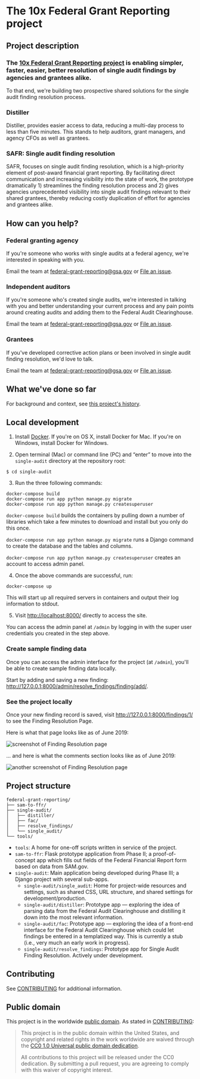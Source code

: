 # The 10x Federal Grant Reporting project

## Project description

### The [10x Federal Grant Reporting project](#project-description) is enabling simpler, faster, easier, better resolution of single audit findings by agencies and grantees alike.

To that end, we're building two prospective shared solutions for the single audit finding resolution process.

### Distiller
Distiller, provides easier access to data, reducing a multi-day process to less than five minutes. This stands to help auditors, grant managers, and agency CFOs as well as grantees.

### SAFR: Single audit finding resolution
SAFR, focuses on single audit finding resolution, which is a high-priority element of post-award financial grant reporting. By facilitating direct communication and increasing visibility into the state of work, the prototype dramatically 1) streamlines the finding resolution process and 2) gives agencies unprecedented visibility into single audit findings relevant to their shared grantees, thereby reducing costly duplication of effort for agencies and grantees alike.


## How can you help?

### Federal granting agency
If you're someone who works with single audits at a federal agency, we're interested in speaking with you. 

Email the team at federal-grant-reporting@gsa.gov or [File an issue](https://github.com/18F/federal-grant-reporting/issues/new).

### Independent auditors
If you're someone who's created single audits, we're interested in talking with you and better understanding your current process and any pain points around creating audits and adding them to the Federal Audit Clearinghouse.

Email the team at federal-grant-reporting@gsa.gov or [File an issue](https://github.com/18F/federal-grant-reporting/issues/new).

### Grantees
If you've developed corrective action plans or been involved in single audit finding resolution, we'd love to talk.

Email the team at federal-grant-reporting@gsa.gov or [File an issue](https://github.com/18F/federal-grant-reporting/issues/new).

## What we've done so far

For background and context, see [this project's history](/project-history.md).


## Local development

1. Install [Docker][]. If you're on OS X, install Docker for Mac. If you're on Windows, install Docker for Windows.

2. Open terminal (Mac) or command line (PC) and “enter” to move into the `single-audit` directory at the repository root:

  ```
  $ cd single-audit
  ```

3. Run the three following commands:

  ```shell
  docker-compose build 
  docker-compose run app python manage.py migrate
  docker-compose run app python manage.py createsuperuser
  ```

`docker-compose build` builds the containers by pulling down a number of libraries which take a few minutes to download and install but you only do this once. 

`docker-compose run app python manage.py migrate` runs a Django command to create the database and the tables and columns. 

`docker-compose run app python manage.py createsuperuser` creates an account to access admin panel.

4. Once the above commands are successful, run:

  ```
  docker-compose up
  ```

  This will start up all required servers in containers and output their
  log information to stdout.

5. Visit [http://localhost:8000/][] directly to access the site.

You can access the admin panel at `/admin` by logging in with the super user credentials you created in the step above.

### Create sample finding data

Once you can access the admin interface for the project (at `/admin`), you'll be able to create sample finding data locally.

Start by adding and saving a new finding: http://127.0.0.1:8000/admin/resolve_findings/finding/add/.

### See the project locally

Once your new finding record is saved, visit http://127.0.0.1:8000/findings/1/ to see the Finding Resolution Page.

Here is what that page looks like as of June 2019:

![screenshot of Finding Resolution page](https://user-images.githubusercontent.com/3209501/60221160-737c7f80-982d-11e9-9092-be88541e5141.png)

... and here is what the comments section looks like as of June 2019:

![another screenshot of Finding Resolution page](https://user-images.githubusercontent.com/3209501/60221179-8b540380-982d-11e9-8bbb-38f6faeefe3c.png)


## Project structure

```
federal-grant-reporting/
├── sam-to-ffr/
├── single-audit/
│   ├── distiller/
│   ├── fac/
│   ├── resolve_findings/
│   └── single_audit/
└── tools/
```

* `tools`: A home for one-off scripts written in service of the project.
* `sam-to-ffr`: Flask prototype application from Phase II; a proof-of-concept app which fills out fields of the Federal Financial Report form based on data from SAM.gov.
* `single-audit`: Main application being developed during Phase III; a Django project with several sub-apps.
  * `single-audit/single_audit`: Home for project-wide resources and settings, such as shared CSS, URL structure, and shared settings for development/production.
  * `single-audit/distiller`: Prototype app — exploring the idea of parsing data from the Federal Audit Clearinghouse and distilling it down into the most relevant information.
  * `single-audit/fac`: Prototype app — exploring the idea of a front-end interface for the Federal Audit Clearinghouse which could let findings be entered in a templatized way. This is currently a stub (i.e., very much an early work in progress).
  * `single-audit/resolve_findings`: Prototype app for Single Audit Finding Resolution. Actively under development.


## Contributing

See [CONTRIBUTING](CONTRIBUTING.md) for additional information.


## Public domain

This project is in the worldwide [public domain](LICENSE.md). As stated in [CONTRIBUTING](CONTRIBUTING.md):

> This project is in the public domain within the United States, and copyright and related rights in the work worldwide are waived through the [CC0 1.0 Universal public domain dedication](https://creativecommons.org/publicdomain/zero/1.0/).
>
> All contributions to this project will be released under the CC0 dedication. By submitting a pull request, you are agreeing to comply with this waiver of copyright interest.

[Docker]: https://www.docker.com/
[http://localhost:8000/]: http://localhost:8000/

